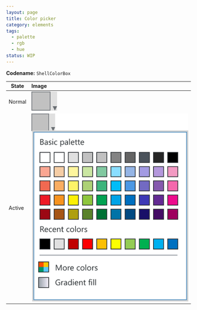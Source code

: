 ```yaml
---
layout: page
title: Color picker
category: elements
tags:
  - palette
  - rgb
  - hue
status: WIP
---
```


**Codename:** `ShellColorBox`

| State              | Image         | 
| ------------------ |:--------------| 
| Normal             | ![Alt text](../../images/elements/color-picker/color-picker-normal.svg)        | 
| Active             | ![Alt text](../../images/elements/color-picker/color-picker-active.svg)         |  
